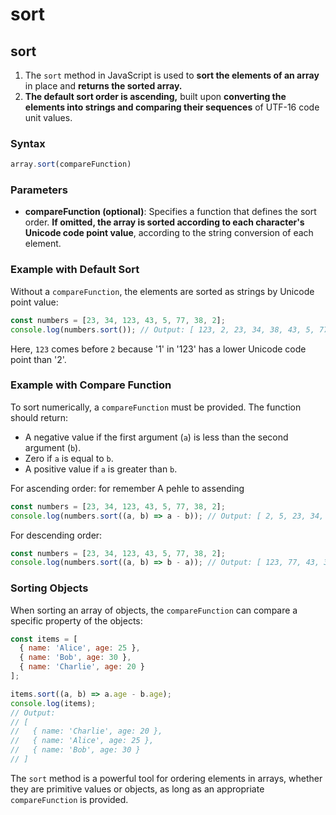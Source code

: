 # sort 

## sort 

1. The `sort` method in JavaScript is used to **sort the elements of an array** in place and **returns the sorted array.** 
2. **The default sort order is ascending,** built upon **converting the elements into strings and comparing their sequences** of UTF-16 code unit values.

### Syntax
```javascript
array.sort(compareFunction)
```

### Parameters
- **compareFunction (optional)**: Specifies a function that defines the sort order. **If omitted, the array is sorted according to each character's Unicode code point value**, according to the string conversion of each element.

### Example with Default Sort
Without a `compareFunction`, the elements are sorted as strings by Unicode point value:
```javascript
const numbers = [23, 34, 123, 43, 5, 77, 38, 2];
console.log(numbers.sort()); // Output: [ 123, 2, 23, 34, 38, 43, 5, 77 ]
```
Here, `123` comes before `2` because '1' in '123' has a lower Unicode code point than '2'.

### Example with Compare Function
To sort numerically, a `compareFunction` must be provided. The function should return:
- A negative value if the first argument (`a`) is less than the second argument (`b`).
- Zero if `a` is equal to `b`.
- A positive value if `a` is greater than `b`.

For ascending order: for remember A pehle to  assending
```javascript
const numbers = [23, 34, 123, 43, 5, 77, 38, 2];
console.log(numbers.sort((a, b) => a - b)); // Output: [ 2, 5, 23, 34, 38, 43, 77, 123 ]
```

For descending order:
```javascript
const numbers = [23, 34, 123, 43, 5, 77, 38, 2];
console.log(numbers.sort((a, b) => b - a)); // Output: [ 123, 77, 43, 38, 34, 23, 5, 2 ]
```

### Sorting Objects
When sorting an array of objects, the `compareFunction` can compare a specific property of the objects:
```javascript
const items = [
  { name: 'Alice', age: 25 },
  { name: 'Bob', age: 30 },
  { name: 'Charlie', age: 20 }
];

items.sort((a, b) => a.age - b.age);
console.log(items);
// Output: 
// [
//   { name: 'Charlie', age: 20 },
//   { name: 'Alice', age: 25 },
//   { name: 'Bob', age: 30 }
// ]
```

The `sort` method is a powerful tool for ordering elements in arrays, whether they are primitive values or objects, as long as an appropriate `compareFunction` is provided.